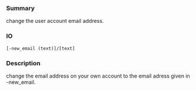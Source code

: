 ### Summary ###

change the user account email address.

### IO ###

```[-new_email (text)]/[text]```

### Description ###

change the email address on your own account to the email adress given in -new_email.